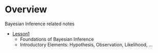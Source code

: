 
# Overview 

Bayesian Inference related notes 

- [Lesson1](https://notes.ethereum.org/dKja4qTBRYiOgCIZCgkYeg?view) 
  - Foundations of Bayesian Inference 
  - Introductory Elements: Hypothesis, Observation, Likelihood, ... 


